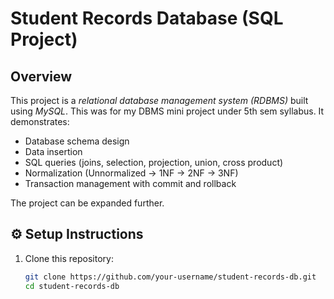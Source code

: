 # Student Records Database (SQL Project)

## Overview
This project is a *relational database management system (RDBMS)* built using *MySQL*. This was for my DBMS mini project under 5th sem syllabus. 
It demonstrates:
- Database schema design
- Data insertion
- SQL queries (joins, selection, projection, union, cross product)
- Normalization (Unnormalized → 1NF → 2NF → 3NF)
- Transaction management with commit and rollback

The project  can be expanded further.


## ⚙️ Setup Instructions
1. Clone this repository:
   ```bash
   git clone https://github.com/your-username/student-records-db.git
   cd student-records-db
